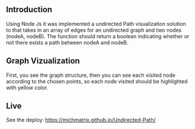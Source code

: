 ## Introduction

Using Node Js it was implemented a undirected Path visualization solution to that takes in an array of edges for an undirected graph and two nodes (nodeA, nodeB). The function should return a boolean indicating whether or not there exists a path between nodeA and nodeB.

## Graph Vizualization

First, you see the graph structure, then you can see each visited node according to the chosen points, so each node visited should be highlighted with yellow color.

## Live

See the deploy: https://michmatrix.github.io/Undirected-Path/
